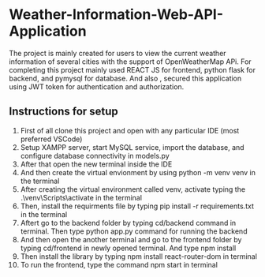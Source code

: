 # Weather-Information-Web-API-Application
The project is mainly created for users to  view the  current weather information of several cities with the support of OpenWeatherMap APi.  For completing this project mainly used REACT JS for frontend, python flask for backend, and pymysql for database. And also , secured this application using  JWT token for authentication and authorization.  



## Instructions for setup 
 
 1) First of all clone this project and  open with any particular IDE (most preferred VSCode)
 2) Setup XAMPP server, start MySQL service, import the database, and configure database connectivity in models.py
 3) After that open the new terminal inside the IDE
 4) And then create the virtual envionment by using  python -m venv venv  in the terminal 
 5) After creating the virtual environment called venv,  activate typing  the .\venv\Scripts\activate in the terminal
 6) Then, install the requirments file by typing  pip install -r requirements.txt in the terminal
 7) Aftert go to the backend folder by typing  cd/backend command in terminal. Then type python app.py command for running the backend
 8) And then open the another terminal and go to the frontend folder by typing cd/frontend in newly opened terminal. And type  npm install
 9) Then  install the library by typing  npm install react-router-dom in terminal
 10) To run the frontend, type the command npm start in terminal
